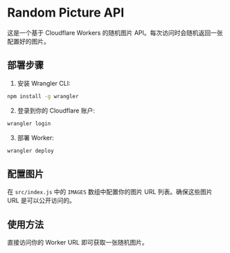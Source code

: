 # Random Picture API

这是一个基于 Cloudflare Workers 的随机图片 API。每次访问时会随机返回一张配置好的图片。

## 部署步骤

1. 安装 Wrangler CLI:
```bash
npm install -g wrangler
```

2. 登录到你的 Cloudflare 账户:
```bash
wrangler login
```

3. 部署 Worker:
```bash
wrangler deploy
```

## 配置图片

在 `src/index.js` 中的 `IMAGES` 数组中配置你的图片 URL 列表。确保这些图片 URL 是可以公开访问的。

## 使用方法

直接访问你的 Worker URL 即可获取一张随机图片。 